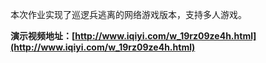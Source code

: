 本次作业实现了巡逻兵逃离的网络游戏版本，支持多人游戏。

**演示视频地址：[http://www.iqiyi.com/w_19rz09ze4h.html](http://www.iqiyi.com/w_19rz09ze4h.html)**
